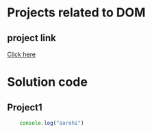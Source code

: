 # Projects related to DOM


## project link

[Click here](https://stackblitz.com/edit/stackblitz-starters-tpcufurs?description=HTML/CSS/JS%20Starter&file=script.js,styles.css,index.html&terminalHeight=10&title=Static%20Starter)




# Solution code

## Project1

```javascript
    console.log("aarohi")

 ```